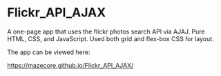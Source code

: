 # Flickr_API_AJAX


A one-page app that uses the flickr photos search API via AJAJ.
Pure HTML, CSS, and JavaScript. Used both grid and flex-box CSS for layout.

The app can be viewed here: 

https://mazecore.github.io/Flickr_API_AJAX/